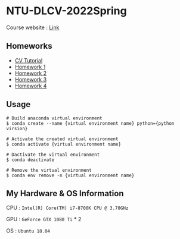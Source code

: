 # NTU-DLCV-2022Spring
Course website : [Link](http://media.ee.ntu.edu.tw/courses/cv/22S/)

## Homeworks
* [CV Tutorial](https://github.com/mediaic/CV_Course_Tutorial)
* [Homework 1](homework1/hw1.md)
* [Homework 2](homework2/hw2.md)
* [Homework 3](homework3/hw3.md)
* [Homework 4](homework4/hw4.md)

## Usage
```shell
# Build anaconda virtual environment
$ conda create --name {virtual environment name} python={python virsion}

# Activate the created virtual environment
$ conda activate {virtual environment name}

# Dactivate the virtual environment
$ conda deactivate

# Remove the virtual environment
$ conda env remove -n {virtual environment name}
```

## My Hardware & OS Information
CPU : `Intel(R) Core(TM) i7-8700K CPU @ 3.70GHz`

GPU : `GeForce GTX 1080 Ti` * 2

OS : `Ubuntu 18.04`